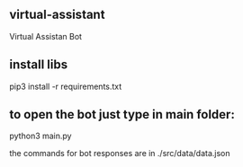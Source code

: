 ## virtual-assistant
Virtual Assistan Bot


## install libs
pip3 install -r requirements.txt

## to open the bot just type in main folder:
python3 main.py


the commands for bot responses are in ./src/data/data.json
